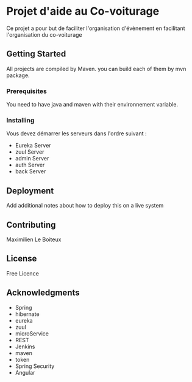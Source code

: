 # Projet d'aide au Co-voiturage

Ce projet a pour but de faciliter l'organisation d'évènement en facilitant l'organisation du co-voiturage

## Getting Started

All projects are compiled by Maven. you can build each of them by mvn package.

### Prerequisites

You need to have java and maven with their environnement variable. 

### Installing

Vous devez démarrer les serveurs dans l'ordre suivant :
* Eureka Server
* zuul Server
* admin Server
* auth Server
* back Server

## Deployment

Add additional notes about how to deploy this on a live system

## Contributing

Maximilien Le Boiteux

## License

Free Licence

## Acknowledgments

* Spring
* hibernate
* eureka
* zuul
* microService
* REST
* Jenkins
* maven
* token
* Spring Security
* Angular
